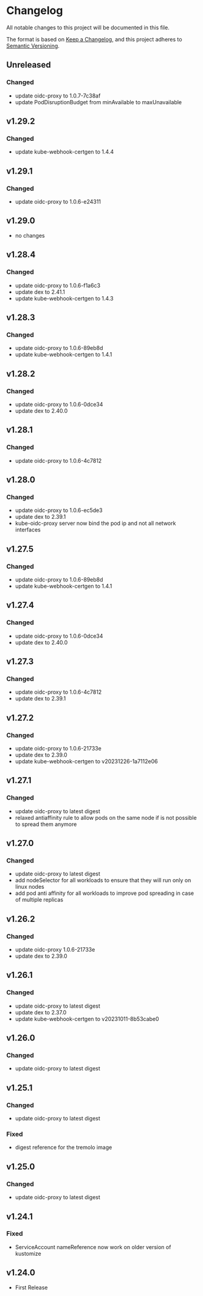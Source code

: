 # Changelog

All notable changes to this project will be documented in this file.

The format is based on [Keep a Changelog](https://keepachangelog.com/en/1.0.0/),
and this project adheres to [Semantic Versioning](https://semver.org/spec/v2.0.0.html).

## Unreleased

### Changed

- update oidc-proxy to 1.0.7-7c38af
- update PodDisruptionBudget from minAvailable to maxUnavailable

## v1.29.2

### Changed

- update kube-webhook-certgen to 1.4.4

## v1.29.1

### Changed

- update oidc-proxy to 1.0.6-e24311

## v1.29.0

- no changes

## v1.28.4

### Changed

- update oidc-proxy to 1.0.6-f1a6c3
- update dex to 2.41.1
- update kube-webhook-certgen to 1.4.3

## v1.28.3

### Changed

- update oidc-proxy to 1.0.6-89eb8d
- update kube-webhook-certgen to 1.4.1

## v1.28.2

### Changed

- update oidc-proxy to 1.0.6-0dce34
- update dex to 2.40.0

## v1.28.1

### Changed

- update oidc-proxy to 1.0.6-4c7812

## v1.28.0

### Changed

- update oidc-proxy to 1.0.6-ec5de3
- update dex to 2.39.1
- kube-oidc-proxy server now bind the pod ip and not all network interfaces

## v1.27.5

### Changed

- update oidc-proxy to 1.0.6-89eb8d
- update kube-webhook-certgen to 1.4.1

## v1.27.4

### Changed

- update oidc-proxy to 1.0.6-0dce34
- update dex to 2.40.0

## v1.27.3

### Changed

- update oidc-proxy to 1.0.6-4c7812
- update dex to 2.39.1

## v1.27.2

### Changed

- update oidc-proxy to 1.0.6-21733e
- update dex to 2.39.0
- update kube-webhook-certgen to v20231226-1a7112e06

## v1.27.1

### Changed

- update oidc-proxy to latest digest
- relaxed antiaffinity rule to allow pods on the same node if is not possible to spread them anymore

## v1.27.0

### Changed

- update oidc-proxy to latest digest
- add nodeSelector for all workloads to ensure that they will run only on linux nodes
- add pod anti affinity for all workloads to improve pod spreading in case of multiple replicas

## v1.26.2

### Changed

- update oidc-proxy 1.0.6-21733e
- update dex to 2.39.0

## v1.26.1

### Changed

- update oidc-proxy to latest digest
- update dex to 2.37.0
- update kube-webhook-certgen to v20231011-8b53cabe0

## v1.26.0

### Changed

- update oidc-proxy to latest digest

## v1.25.1

### Changed

- update oidc-proxy to latest digest

### Fixed

- digest reference for the tremolo image

## v1.25.0

### Changed

- update oidc-proxy to latest digest

## v1.24.1

### Fixed

- ServiceAccount nameReference now work on older version of kustomize

## v1.24.0

- First Release
